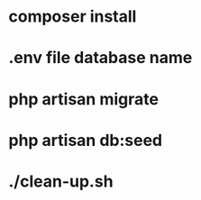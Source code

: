 # composer install
# .env file database name 
# php artisan migrate
# php artisan db:seed
# ./clean-up.sh
